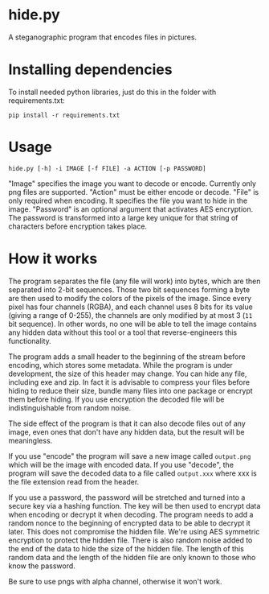 # hide.py
A steganographic program that encodes files in pictures.

# Installing dependencies

To install needed python libraries, just do this in the folder with requirements.txt:

`pip install -r requirements.txt`

# Usage

`hide.py [-h] -i IMAGE [-f FILE] -a ACTION [-p PASSWORD]`

"Image" specifies the image you want to decode or encode. Currently only png files are supported.
"Action" must be either encode or decode.
"File" is only required when encoding. It specifies the file you want to hide in the image.
"Password" is an optional argument that activates AES encryption. The password is transformed into a large key unique for that string of characters before encryption takes place.

# How it works

The program separates the file (any file will work) into bytes, which are then separated into 2-bit sequences. Those two bit sequences forming a byte are then used to modify the colors of the pixels of the image. Since every pixel has four channels (RGBA), and each channel uses 8 bits for its value (giving a range of 0-255), the channels are only modified by at most 3 (`11` bit sequence). In other words, no one will be able to tell the image contains any hidden data without this tool or a tool that reverse-engineers this functionality.

The program adds a small header to the beginning of the stream before encoding, which stores some metadata. While the program is under development, the size of this header may change. You can hide any file, including exe and zip. In fact it is advisable to compress your files before hiding to reduce their size, bundle many files into one package or encrypt them before hiding. If you use encryption the decoded file will be indistinguishable from random noise.

The side effect of the program is that it can also decode files out of any image, even ones that don't have any hidden data, but the result will be meaningless.

If you use "encode" the program will save a new image called `output.png` which will be the image with encoded data.
If you use "decode", the program will save the decoded data to a file called `output.xxx` where xxx is the file extension read from the header.

If you use a password, the password will be stretched and turned into a secure key via a hashing function. The key will be then used to encrypt data when encoding or decrypt it when decoding. The program needs to add a random nonce to the beginning of encrypted data to be able to decrypt it later. This does not compromise the hidden file. We're using AES symmetric encryption to protect the hidden file. There is also random noise added to the end of the data to hide the size of the hidden file. The length of this random data and the length of the hidden file are only known to those who know the password.

Be sure to use pngs with alpha channel, otherwise it won't work.
